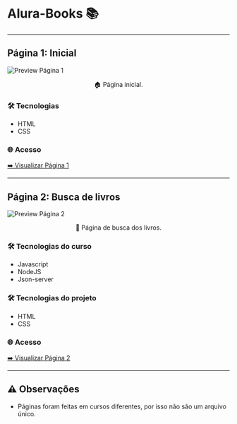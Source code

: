 # Alura-Books 📚

---

## Página 1: Inicial

![Preview Página 1](https://github.com/joao-carmassi/Alura-Books/assets/90992816/186481a3-e401-46b4-b290-79f2a7de9568)

<p align="center">🏠 Página inicial.</p>

### 🛠 Tecnologias
- HTML
- CSS

### 🌐 Acesso
[➡️ Visualizar Página 1](https://joao-carmassi.github.io/Alura-Books/pagina-1/index.html)

---

## Página 2: Busca de livros

![Preview Página 2](https://github.com/joao-carmassi/Alura-Books/assets/90992816/19145fc7-692d-4780-a5a6-afc84dbcdbc9)

<p align="center">🔎 Página de busca dos livros.</p>

### 🛠 Tecnologias do curso
- Javascript
- NodeJS
- Json-server

### 🛠 Tecnologias do projeto
- HTML
- CSS

### 🌐 Acesso
[➡️ Visualizar Página 2](https://joao-carmassi.github.io/alura-books/pagina-2/index.html)

---

## ⚠️ Observações
- Páginas foram feitas em cursos diferentes, por isso não são um arquivo único.
